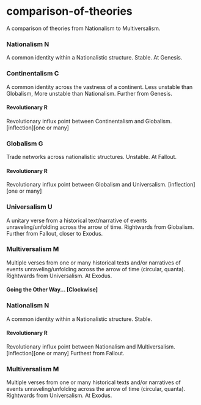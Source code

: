 # comparison-of-theories
A comparison of theories from Nationalism to Multiversalism.

### Nationalism N
A common identity within a Nationalistic structure.
Stable.
At Genesis.

### Continentalism C
A common identity across the vastness of a continent.
Less unstable than Globalism, More unstable than Nationalism.
Further from Genesis.

#### Revolutionary R
Revolutionary influx point between Continentalism and Globalism. [inflection][one or many] 

### Globalism G
Trade networks across nationalistic structures.
Unstable.
At Fallout.

#### Revolutionary R
Revolutionary influx point between Globalism and Universalism. [inflection][one or many] 

### Universalism U
A unitary verse from a historical text/narrative of events unraveling/unfolding across the arrow of time.
Rightwards from Globalism.
Further from Fallout, closer to Exodus.

### Multiversalism M
Multiple verses from one or many historical texts and/or narratives of events unraveling/unfolding across the arrow of time (circular, quanta).
Rightwards from Universalism.
At Exodus.

#### Going the Other Way... [Clockwise]

### Nationalism N
A common identity within a Nationalistic structure.
Stable.

#### Revolutionary R
Revolutionary influx point between Nationalism and Multiversalism. [inflection][one or many]
Furthest from Fallout.

### Multiversalism M
Multiple verses from one or many historical texts and/or narratives of events unraveling/unfolding across the arrow of time (circular, quanta).
Rightwards from Universalism.
At Exodus.

